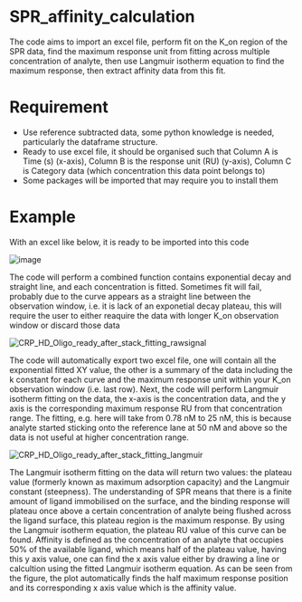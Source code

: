 # SPR_affinity_calculation
The code aims to import an excel file, perform fit on the K_on region of the SPR data, find the maximum response unit from fitting across multiple concentration of analyte, then use Langmuir isotherm equation to find the maximum response, then extract affinity data from this fit.
# Requirement
- Use reference subtracted data, some python knowledge is needed, particularly the dataframe structure.
- Ready to use excel file, it should be organised such that Column A is Time (s) (x-axis), Column B is the response unit (RU) (y-axis), Column C is Category data (which concentration this data point belongs to)
- Some packages will be imported that may require you to install them
# Example
With an excel like below, it is ready to be imported into this code

![image](https://github.com/user-attachments/assets/26107181-08eb-4925-b9b5-e93c62443d9e)

The code will perform a combined function contains exponential decay and straight line, and each concentration is fitted. Sometimes fit will fail, probably due to the curve appears as a straight line between the observation window, i.e. it is lack of an exponetial decay plateau, this will require the user to either reaquire the data with longer K_on observation window or discard those data

![CRP_HD_Oligo_ready_after_stack_fitting_rawsignal](https://github.com/user-attachments/assets/81ee1448-0553-4aa9-bef8-d4a29a6c0bed)

The code will automatically export two excel file, one will contain all the exponential fitted XY value, the other is a summary of the data including the k constant for each curve and the maximum response unit within your K_on observation window (i.e. last row).
Next, the code will perform Langmuir isotherm fitting on the data, the x-axis is the concentration data, and the y axis is the corresponding maximum response RU from that concentration range. The fitting, e.g. here will take from 0.78 nM to 25 nM, this is because analyte started sticking onto the reference lane at 50 nM and above so the data is not useful at higher concentration range.

![CRP_HD_Oligo_ready_after_stack_fitting_langmuir](https://github.com/user-attachments/assets/5bb0bdf0-870c-477d-a0d9-2ed8953495a6)

The Langmuir isotherm fitting on the data will return two values: the plateau value (formerly known as maximum adsorption capacity) and the Langmuir constant (steepness). The understanding of SPR means that there is a finite amount of ligand immobilised on the surface, and the binding response will plateau once above a certain concentration of analyte being flushed across the ligand surface, this plateau region is the maximum response. By using the Langmuir isotherm equation, the plateau RU value of this curve can be found.
Affinity is defined as the concentration of an analyte that occupies 50% of the available ligand, which means half of the plateau value, having this y axis value, one can find the x axis value either by drawing a line or calcultion using the fitted Langmuir isotherm equation.
As can be seen from the figure, the plot automatically finds the half maximum response position and its corresponding x axis value which is the affinity value.
